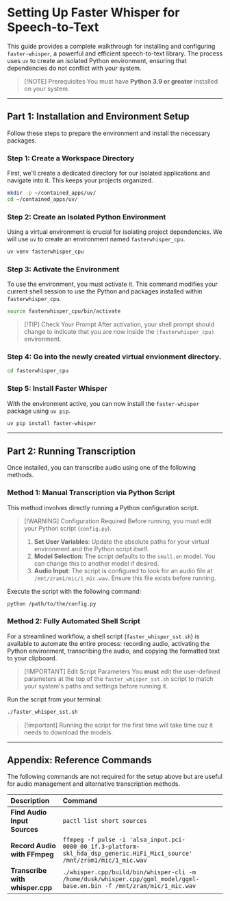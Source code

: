 
# Setting Up Faster Whisper for Speech-to-Text

This guide provides a complete walkthrough for installing and configuring `faster-whisper`, a powerful and efficient speech-to-text library. The process uses `uv` to create an isolated Python environment, ensuring that dependencies do not conflict with your system.

> [!NOTE] Prerequisites
> You must have **Python 3.9 or greater** installed on your system.

---

## Part 1: Installation and Environment Setup

Follow these steps to prepare the environment and install the necessary packages.

### Step 1: Create a Workspace Directory

First, we'll create a dedicated directory for our isolated applications and navigate into it. This keeps your projects organized.

```bash
mkdir -p ~/contained_apps/uv/
cd ~/contained_apps/uv/
```

### Step 2: Create an Isolated Python Environment

Using a virtual environment is crucial for isolating project dependencies. We will use `uv` to create an environment named `fasterwhisper_cpu`.

```bash
uv venv fasterwhisper_cpu
```

### Step 3: Activate the Environment

To use the environment, you must activate it. This command modifies your current shell session to use the Python and packages installed within `fasterwhisper_cpu`.

```bash
source fasterwhisper_cpu/bin/activate
```

> [!TIP] Check Your Prompt
> After activation, your shell prompt should change to indicate that you are now inside the `(fasterwhisper_cpu)` environment.

### Step 4: Go into the newly created virtual envionment directory.
```bash
cd fasterwhisper_cpu
```

### Step 5: Install Faster Whisper

With the environment active, you can now install the `faster-whisper` package using `uv pip`.

```bash
uv pip install faster-whisper
```

---

## Part 2: Running Transcription

Once installed, you can transcribe audio using one of the following methods.

### Method 1: Manual Transcription via Python Script

This method involves directly running a Python configuration script.

> [!WARNING] Configuration Required
> Before running, you must edit your Python script (`config.py`).
> 1.  **Set User Variables**: Update the absolute paths for your virtual environment and the Python script itself.
> 2.  **Model Selection**: The script defaults to the `small.en` model. You can change this to another model if desired.
> 3.  **Audio Input**: The script is configured to look for an audio file at `/mnt/zram1/mic/1_mic.wav`. Ensure this file exists before running.

Execute the script with the following command:

```bash
python /path/to/the/config.py
```

### Method 2: Fully Automated Shell Script

For a streamlined workflow, a shell script (`faster_whisper_sst.sh`) is available to automate the entire process: recording audio, activating the Python environment, transcribing the audio, and copying the formatted text to your clipboard.

> [!IMPORTANT] Edit Script Parameters
> You **must** edit the user-defined parameters at the top of the `faster_whisper_sst.sh` script to match your system's paths and settings before running it.

Run the script from your terminal:

```bash
./faster_whisper_sst.sh
```

> [!important] Running the script for the first time will take time cuz it needs to download the models. 

---

## Appendix: Reference Commands

The following commands are not required for the setup above but are useful for audio management and alternative transcription methods.

| Description | Command |
| :--- | :--- |
| **Find Audio Input Sources** | `pactl list short sources` |
| **Record Audio with FFmpeg** | `ffmpeg -f pulse -i 'alsa_input.pci-0000_00_1f.3-platform-skl_hda_dsp_generic.HiFi_Mic1_source' /mnt/zram1/mic/1_mic.wav` |
| **Transcribe with whisper.cpp** | `./whisper.cpp/build/bin/whisper-cli -m /home/dusk/whisper.cpp/ggml_model/ggml-base.en.bin -f /mnt/zram/mic/1_mic.wav` |

